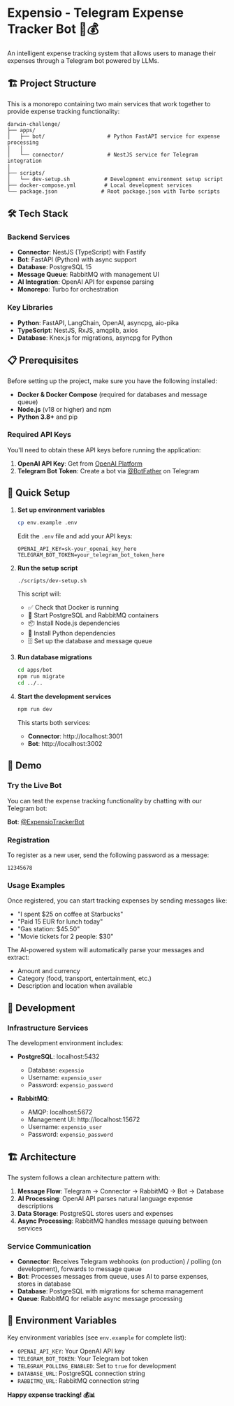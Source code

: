 # Expensio - Telegram Expense Tracker Bot 🤖💰

An intelligent expense tracking system that allows users to manage their expenses through a Telegram bot powered by LLMs.

## 🏗️ Project Structure

This is a monorepo containing two main services that work together to provide expense tracking functionality:

```
darwin-challenge/
├── apps/
│   ├── bot/                    # Python FastAPI service for expense processing
│   │
│   └── connector/              # NestJS service for Telegram integration
│
├── scripts/
│   └── dev-setup.sh           # Development environment setup script
├── docker-compose.yml         # Local development services
└── package.json              # Root package.json with Turbo scripts
```

## 🛠️ Tech Stack

### Backend Services
- **Connector**: NestJS (TypeScript) with Fastify
- **Bot**: FastAPI (Python) with async support
- **Database**: PostgreSQL 15
- **Message Queue**: RabbitMQ with management UI
- **AI Integration**: OpenAI API for expense parsing
- **Monorepo**: Turbo for orchestration

### Key Libraries
- **Python**: FastAPI, LangChain, OpenAI, asyncpg, aio-pika
- **TypeScript**: NestJS, RxJS, amqplib, axios
- **Database**: Knex.js for migrations, asyncpg for Python

## 📋 Prerequisites

Before setting up the project, make sure you have the following installed:

- **Docker & Docker Compose** (required for databases and message queue)
- **Node.js** (v18 or higher) and npm
- **Python 3.8+** and pip

### Required API Keys

You'll need to obtain these API keys before running the application:

1. **OpenAI API Key**: Get from [OpenAI Platform](https://platform.openai.com/api-keys)
2. **Telegram Bot Token**: Create a bot via [@BotFather](https://t.me/botfather) on Telegram

## 🚀 Quick Setup

1. **Set up environment variables**
   ```bash
   cp env.example .env
   ```
   Edit the `.env` file and add your API keys:
   ```env
   OPENAI_API_KEY=sk-your_openai_key_here
   TELEGRAM_BOT_TOKEN=your_telegram_bot_token_here
   ```

2. **Run the setup script**
   ```bash
   ./scripts/dev-setup.sh
   ```

   This script will:
   - ✅ Check that Docker is running
   - 🐳 Start PostgreSQL and RabbitMQ containers
   - 📦 Install Node.js dependencies
   - 🐍 Install Python dependencies
   - 🗄️ Set up the database and message queue

3. **Run database migrations**
   ```bash
   cd apps/bot
   npm run migrate
   cd ../..
   ```

4. **Start the development services**
   ```bash
   npm run dev
   ```

   This starts both services:
   - **Connector**: http://localhost:3001
   - **Bot**: http://localhost:3002

## 🎯 Demo

### Try the Live Bot

You can test the expense tracking functionality by chatting with our Telegram bot:

**Bot**: [@ExpensioTrackerBot](https://t.me/ExpensioTrackerBot)

### Registration

To register as a new user, send the following password as a message:

```
12345678
```

### Usage Examples

Once registered, you can start tracking expenses by sending messages like:

- "I spent $25 on coffee at Starbucks"
- "Paid 15 EUR for lunch today"
- "Gas station: $45.50"
- "Movie tickets for 2 people: $30"

The AI-powered system will automatically parse your messages and extract:
- Amount and currency
- Category (food, transport, entertainment, etc.)
- Description and location when available

## 🧩 Development

### Infrastructure Services

The development environment includes:

- **PostgreSQL**: localhost:5432
  - Database: `expensio`
  - Username: `expensio_user`
  - Password: `expensio_password`

- **RabbitMQ**: 
  - AMQP: localhost:5672
  - Management UI: http://localhost:15672
  - Username: `expensio_user`
  - Password: `expensio_password`

## 🏗️ Architecture

The system follows a clean architecture pattern with:

1. **Message Flow**: Telegram → Connector → RabbitMQ → Bot → Database
2. **AI Processing**: OpenAI API parses natural language expense descriptions
3. **Data Storage**: PostgreSQL stores users and expenses
4. **Async Processing**: RabbitMQ handles message queuing between services

### Service Communication

- **Connector**: Receives Telegram webhooks (on production) / polling (on development), forwards to message queue
- **Bot**: Processes messages from queue, uses AI to parse expenses, stores in database
- **Database**: PostgreSQL with migrations for schema management
- **Queue**: RabbitMQ for reliable async message processing

## 📝 Environment Variables

Key environment variables (see `env.example` for complete list):

- `OPENAI_API_KEY`: Your OpenAI API key
- `TELEGRAM_BOT_TOKEN`: Your Telegram bot token  
- `TELEGRAM_POLLING_ENABLED`: Set to `true` for development
- `DATABASE_URL`: PostgreSQL connection string
- `RABBITMQ_URL`: RabbitMQ connection string


**Happy expense tracking! 💰📊**
